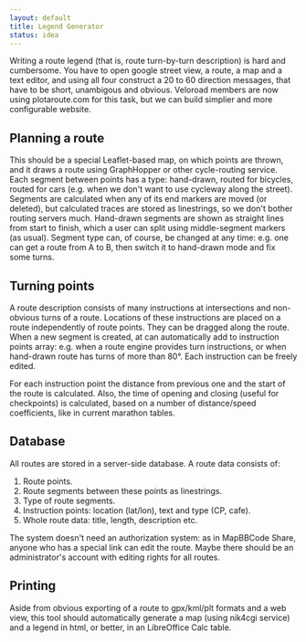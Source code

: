 ```yaml
---
layout: default
title: Legend Generator
status: idea
---
```


Writing a route legend (that is, route turn-by-turn description) is hard and cumbersome. You have
to open google street view, a route, a map and a text editor, and using all four construct a
20 to 60 direction messages, that have to be short, unambigous and obvious. Veloroad members
are now using plotaroute.com for this task, but we can build simplier and more configurable
website.

## Planning a route

This should be a special Leaflet-based map, on which points are thrown, and it draws a route
using GraphHopper or other cycle-routing service. Each segment between points has a type:
hand-drawn, routed for bicycles, routed for cars (e.g. when we don't want to use cycleway along
the street). Segments are calculated when any of its end markers are moved (or deleted), but
calculated traces are stored as linestrings, so we don't bother routing servers much.
Hand-drawn segments are shown as straight lines from start to finish, which a user can
split using middle-segment markers (as usual). Segment type can, of course, be changed at any
time: e.g. one can get a route from A to B, then switch it to hand-drawn mode and fix some
turns.

## Turning points

A route description consists of many instructions at intersections and non-obvious turns of a route.
Locations of these instructions are placed on a route independently of route points.
They can be dragged along the route. When a new segment is created, at can automatically add
to instruction points array: e.g. when a route engine provides turn instructions, or when
hand-drawn route has turns of more than 80°. Each instruction can be freely edited.

For each instruction point the distance from previous one and the start of the route
is calculated. Also, the time of opening and closing (useful for checkpoints) is
calculated, based on a number of distance/speed coefficients, like in current
marathon tables.

## Database

All routes are stored in a server-side database. A route data consists of:

1. Route points.
2. Route segments between these points as linestrings.
3. Type of route segments.
4. Instruction points: location (lat/lon), text and type (CP, cafe).
5. Whole route data: title, length, description etc.

The system doesn't need an authorization system: as in MapBBCode Share, anyone who
has a special link can edit the route. Maybe there should be an administrator's account
with editing rights for all routes.

## Printing

Aside from obvious exporting of a route to gpx/kml/plt formats and a web view,
this tool should automatically generate a map (using nik4cgi service)
and a legend in html, or better, in an LibreOffice Calc table.

